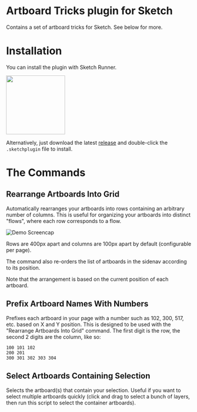 # Artboard Tricks plugin for Sketch

Contains a set of artboard tricks for Sketch. See below for more.

# Installation

You can install the plugin with Sketch Runner.

<a href="http://bit.ly/SketchRunnerWebsite">
  <img src="http://bit.ly/RunnerBadgeBlue" width="160">
</a>

Alternatively, just download the latest [release](https://github.com/romannurik/Sketch-FlowExporter/releases) and double-click the `.sketchplugin` file to install.

# The Commands

## Rearrange Artboards Into Grid

Automatically rearranges your artboards into rows containing an arbitrary number of columns.
This is useful for organizing your artboards into distinct "flows", where each row corresponds to a flow.

![Demo Screencap](https://raw.githubusercontent.com/romannurik/Sketch-ArtboardTricks/master/art/rearrange.gif)

Rows are 400px apart and columns are 100px apart by default (configurable per page).

The command also re-orders the list of artboards in the sidenav according to its position. 

Note that the arrangement is based on the current position of each artboard.

## Prefix Artboard Names With Numbers

Prefixes each artboard in your page with a number such as 102, 300, 517, etc. based on X and Y position.
This is designed to be used with the "Rearrange Artboards Into Grid" command. The first digit is the row,
the second 2 digits are the column, like so:

```
100 101 102
200 201
300 301 302 303 304
```

## Select Artboards Containing Selection

Selects the artboard(s) that contain your selection. Useful if you want to select multiple artboards quickly
(click and drag to select a bunch of layers, then run this script to select the container artboards).
